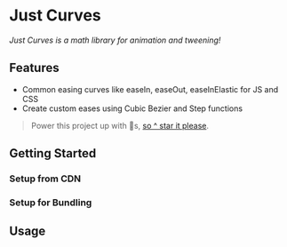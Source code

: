 # Just Curves

*Just Curves is a math library for animation and tweening!*

## Features

- Common easing curves like easeIn, easeOut, easeInElastic for JS and CSS
- Create custom eases using Cubic Bezier and Step functions

> Power this project up with 🌟s,  [so ^ star it please](https://github.com/just-animate/just-curves/stargazers).

## Getting Started

### Setup from CDN

### Setup for Bundling

## Usage
